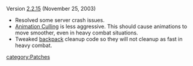Version [2.2.15](2.md.2.15) (November 25, 2003)

- Resolved some server crash issues.
- [Animation Culling](../Animation_Culling.md) is less
  aggressive. This should cause animations to move smoother, even in
  heavy combat situations.
- Tweaked [backpack](Backpack.md) cleanup code so they will
  not cleanup as fast in heavy combat.

[category:Patches](category:Patches.md)
